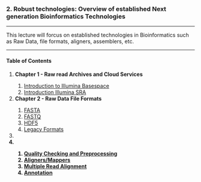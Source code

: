 ### 2. Robust technologies: Overview of established Next generation Bioinformatics Technologies
<hr>


This lecture will forcus on established technologies in Bioinformatics such as Raw Data, file formats, aligners, assemblers, etc.

<hr>

#### Table of Contents

<ol start="1">
  <li><strong>Chapter 1 - Raw read Archives and Cloud Services</strong></li>
  <ol start="i">
   <li><a href="">Introduction to Illumina Basespace</a></li>
   <li><a href="">Introduction Illumina SRA</a></li>
  </ol>
 
 <li><strong>Chapter 2 - Raw Data File Formats</strong></li>
  <ol start="i">
   <li><a href="">FASTA</a></li>
   <li><a href="">FASTQ</a></li>
   <li><a href="">HDF5</a></li>
   <li><a href="">Legacy Formats</a></li>
  </ol>

<li><strong><Chapter 3 - Glossary of Bioinformatics Terms</strong></li>
  
<li><strong><Chapter 4 - Established Software for Data analysis </strong></li>
  <ol start="i">
    <li><a href="">Quality Checking and Preprocessing</a></li>
    <li><a href="">Aligners/Mappers</a></li>
    <li><a href="">Multiple Read Alignment</a></li>
    <li><a href="">Annotation</a></li>
    

